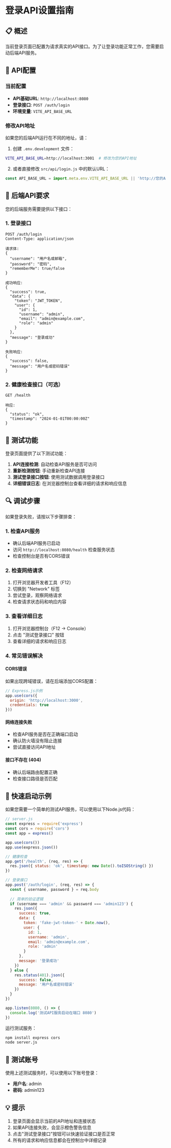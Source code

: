 # 登录API设置指南

## 📋 概述

当前登录页面已配置为请求真实的API接口。为了让登录功能正常工作，您需要启动后端API服务。

## 🔧 API配置

### 当前配置
- **API基础URL**: `http://localhost:8080`
- **登录接口**: `POST /auth/login`
- **环境变量**: `VITE_API_BASE_URL`

### 修改API地址
如果您的后端API运行在不同的地址，请：

1. 创建 `.env.development` 文件：
```bash
VITE_API_BASE_URL=http://localhost:3001  # 修改为您的API地址
```

2. 或者直接修改 `src/api/login.js` 中的默认URL：
```javascript
const API_BASE_URL = import.meta.env.VITE_API_BASE_URL || 'http://您的API地址'
```

## 🚀 后端API要求

您的后端服务需要提供以下接口：

### 1. 登录接口
```
POST /auth/login
Content-Type: application/json

请求体:
{
  "username": "用户名或邮箱",
  "password": "密码",
  "rememberMe": true/false
}

成功响应:
{
  "success": true,
  "data": {
    "token": "JWT_TOKEN",
    "user": {
      "id": 1,
      "username": "admin",
      "email": "admin@example.com",
      "role": "admin"
    }
  },
  "message": "登录成功"
}

失败响应:
{
  "success": false,
  "message": "用户名或密码错误"
}
```

### 2. 健康检查接口（可选）
```
GET /health

响应:
{
  "status": "ok",
  "timestamp": "2024-01-01T00:00:00Z"
}
```

## 🧪 测试功能

登录页面提供了以下测试功能：

1. **API连接检测**: 自动检查API服务是否可访问
2. **重新检测按钮**: 手动重新检查API连接
3. **测试登录接口按钮**: 使用测试数据调用登录接口
4. **详细错误日志**: 在浏览器控制台查看详细的请求和响应信息

## 🔍 调试步骤

如果登录失败，请按以下步骤排查：

### 1. 检查API服务
- 确认后端API服务已启动
- 访问 `http://localhost:8080/health` 检查服务状态
- 检查控制台是否有CORS错误

### 2. 检查网络请求
1. 打开浏览器开发者工具（F12）
2. 切换到 "Network" 标签
3. 尝试登录，观察网络请求
4. 检查请求状态码和响应内容

### 3. 查看详细日志
1. 打开浏览器控制台（F12 -> Console）
2. 点击 "测试登录接口" 按钮
3. 查看详细的请求和响应日志

### 4. 常见错误解决

#### CORS错误
如果出现跨域错误，请在后端添加CORS配置：
```javascript
// Express.js示例
app.use(cors({
  origin: 'http://localhost:3000',
  credentials: true
}))
```

#### 网络连接失败
- 检查API服务是否在正确端口启动
- 确认防火墙没有阻止连接
- 尝试直接访问API地址

#### 接口不存在 (404)
- 确认后端路由配置正确
- 检查接口路径是否匹配

## 📝 快速启动示例

如果您需要一个简单的测试API服务，可以使用以下Node.js代码：

```javascript
// server.js
const express = require('express')
const cors = require('cors')
const app = express()

app.use(cors())
app.use(express.json())

// 健康检查
app.get('/health', (req, res) => {
  res.json({ status: 'ok', timestamp: new Date().toISOString() })
})

// 登录接口
app.post('/auth/login', (req, res) => {
  const { username, password } = req.body
  
  // 简单的验证逻辑
  if (username === 'admin' && password === 'admin123') {
    res.json({
      success: true,
      data: {
        token: 'fake-jwt-token-' + Date.now(),
        user: {
          id: 1,
          username: 'admin',
          email: 'admin@example.com',
          role: 'admin'
        }
      },
      message: '登录成功'
    })
  } else {
    res.status(401).json({
      success: false,
      message: '用户名或密码错误'
    })
  }
})

app.listen(8080, () => {
  console.log('测试API服务启动在端口 8080')
})
```

运行测试服务：
```bash
npm install express cors
node server.js
```

## 🎯 测试账号

使用上述测试服务时，可以使用以下账号登录：
- **用户名**: admin
- **密码**: admin123

## 💡 提示

1. 登录页面会显示当前的API地址和连接状态
2. 如果API连接失败，会显示橙色警告信息
3. 点击"测试登录接口"按钮可以快速验证接口是否正常
4. 所有的请求和响应信息都会在控制台中详细记录
